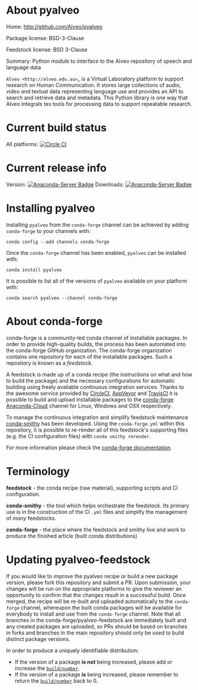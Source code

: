 About pyalveo
=============

Home: http://github.com/Alveo/pyalveo

Package license: BSD-3-Clause

Feedstock license: BSD 3-Clause

Summary: Python module to interface to the Alveo repository of speech and language data

`Alveo <http://alveo.edu.au>`_ is a Virtual Laboratory platform to support
research on Human Communication. It
stores large collections of audio, video and textual data representing language use
and provides an API to search and retrieve data and metadata.  This Python library
is one way that Alveo integrals tes tools for processing data to support repeatable
research.


Current build status
====================

All platforms: [![Circle CI](https://circleci.com/gh/conda-forge/pyalveo-feedstock.svg?style=shield)](https://circleci.com/gh/conda-forge/pyalveo-feedstock)

Current release info
====================
Version: [![Anaconda-Server Badge](https://anaconda.org/conda-forge/pyalveo/badges/version.svg)](https://anaconda.org/conda-forge/pyalveo)
Downloads: [![Anaconda-Server Badge](https://anaconda.org/conda-forge/pyalveo/badges/downloads.svg)](https://anaconda.org/conda-forge/pyalveo)

Installing pyalveo
==================

Installing `pyalveo` from the `conda-forge` channel can be achieved by adding `conda-forge` to your channels with:

```
conda config --add channels conda-forge
```

Once the `conda-forge` channel has been enabled, `pyalveo` can be installed with:

```
conda install pyalveo
```

It is possible to list all of the versions of `pyalveo` available on your platform with:

```
conda search pyalveo --channel conda-forge
```


About conda-forge
=================

conda-forge is a community-led conda channel of installable packages.
In order to provide high-quality builds, the process has been automated into the
conda-forge GitHub organization. The conda-forge organization contains one repository
for each of the installable packages. Such a repository is known as a *feedstock*.

A feedstock is made up of a conda recipe (the instructions on what and how to build
the package) and the necessary configurations for automatic building using freely
available continuous integration services. Thanks to the awesome service provided by
[CircleCI](https://circleci.com/), [AppVeyor](http://www.appveyor.com/)
and [TravisCI](https://travis-ci.org/) it is possible to build and upload installable
packages to the [conda-forge](https://anaconda.org/conda-forge)
[Anaconda-Cloud](http://docs.anaconda.org/) channel for Linux, Windows and OSX respectively.

To manage the continuous integration and simplify feedstock maintenance
[conda-smithy](http://github.com/conda-forge/conda-smithy) has been developed.
Using the ``conda-forge.yml`` within this repository, it is possible to re-render all of
this feedstock's supporting files (e.g. the CI configuration files) with ``conda smithy rerender``.

For more information please check the [conda-forge documentation](https://conda-forge.org/docs/).

Terminology
===========

**feedstock** - the conda recipe (raw material), supporting scripts and CI configuration.

**conda-smithy** - the tool which helps orchestrate the feedstock.
                   Its primary use is in the construction of the CI ``.yml`` files
                   and simplify the management of *many* feedstocks.

**conda-forge** - the place where the feedstock and smithy live and work to
                  produce the finished article (built conda distributions)


Updating pyalveo-feedstock
==========================

If you would like to improve the pyalveo recipe or build a new
package version, please fork this repository and submit a PR. Upon submission,
your changes will be run on the appropriate platforms to give the reviewer an
opportunity to confirm that the changes result in a successful build. Once
merged, the recipe will be re-built and uploaded automatically to the
`conda-forge` channel, whereupon the built conda packages will be available for
everybody to install and use from the `conda-forge` channel.
Note that all branches in the conda-forge/pyalveo-feedstock are
immediately built and any created packages are uploaded, so PRs should be based
on branches in forks and branches in the main repository should only be used to
build distinct package versions.

In order to produce a uniquely identifiable distribution:
 * If the version of a package **is not** being increased, please add or increase
   the [``build/number``](http://conda.pydata.org/docs/building/meta-yaml.html#build-number-and-string).
 * If the version of a package **is** being increased, please remember to return
   the [``build/number``](http://conda.pydata.org/docs/building/meta-yaml.html#build-number-and-string)
   back to 0.